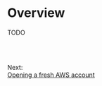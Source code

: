 # Overview

TODO

<section class="table">
    <section id="previous">
        <p>&nbsp;<br>&nbsp;</p>
    </section>
    <section id="next">
        <p>Next:<br><a href="../opening-a-fresh-aws-account/">Opening a fresh AWS account</a></p>
    </section>
</section>
